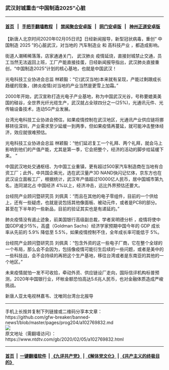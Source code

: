 ### 武汉封城重击“中国制造2025”心脏
------------------------

#### [首页](https://github.com/gfw-breaker/banned-news1/blob/master/README.md) &nbsp;&nbsp;|&nbsp;&nbsp; [手把手翻墙教程](https://github.com/gfw-breaker/guides/wiki) &nbsp;&nbsp;|&nbsp;&nbsp; [禁闻聚合安卓版](https://github.com/gfw-breaker/bn-android) &nbsp;&nbsp;|&nbsp;&nbsp; [网门安卓版](https://github.com/oGate2/oGate) &nbsp;&nbsp;|&nbsp;&nbsp; [神州正道安卓版](https://github.com/SzzdOgate/update) 



<div><div class="post_content" itemprop="articleBody">
 <p>
  【新唐人北京时间2020年02月05日讯】日经新闻报导，新型冠状病毒，重创“
  <ok href="https://www.ntdtv.com/gb/中国制造-2025.htm">
   中国制造 2025
  </ok>
  ”的心脏武汉，对当地的
  <ok href="https://www.ntdtv.com/gb/汽车制造业.htm">
   汽车制造业
  </ok>
  和
  <ok href="https://www.ntdtv.com/gb/高科技产业.htm">
   高科技产业
  </ok>
  ，都造成影响。
 </p>
 <p>
  街道人潮稀稀落落，店家通通关门，
  <ok href="https://www.ntdtv.com/gb/武汉肺炎.htm">
   武汉肺炎
  </ok>
  疫情延烧，直接封城禁止交通，员工当然无法返回上班，工厂产能直接挂蛋，日经新闻报导指出，武汉肺炎直接重创，“中国制造2025”计划的核心基地，也就是中国武汉！
 </p>
 <p>
  光电科技工业协进会总监 林颖毅：“它(武汉当地)本来就有呈现，产能过剩跟成长趋缓的现象，(肺炎疫情)对当地的产业当然是更雪上加霜。”
 </p>
 <p>
  2000年开始，武汉宣称打造光电子产业基地，称为中国武汉光谷，号称要媲美美国的硅谷，全世界光纤光缆生产，武汉就占全球四分之一(25%)，光通讯元件、光传输设备技术，连动5G产业发展。
 </p>
 <p>
  台湾光电科技工业协进会预估，如果疫情控制在武汉地区，光通讯产业供应链将挪移转往深圳，产业需求至少延缓一到两季，但如果疫情再蔓延，就可能冲击整体经济，效应就很难预估。
 </p>
 <p>
  光电科技工业协进会总监 林颖毅：“他们延迟复工一个礼拜、两个礼拜，就会马上影响到他们的产值产能，尤其是第一季，它会把整个，经济的活动的脚步给延缓下来。 ”
 </p>
 <p>
  中国武汉地处交通枢纽、为中国工业重镇，更有超过500家汽车制造商在当地有合资工厂；此外，中共国企紫光，选在武汉量产3D NAND快闪记忆体，京东方也在武汉设立面板工厂，根据统计，武汉年产值超过10000亿人民币，居中国城市第九名，连同湖北占
  <ok href="https://www.ntdtv.com/gb/中国经济.htm">
   中国经济
  </ok>
  4%以上，经济冲击，远比外界预估还要大。
 </p>
 <p>
  台经院产业顾问暨研究员 刘佩真：“而且在其他的电子零组件，目前的一个供给上，还有一些疑虑，也就是说包括其他像面板、被动元件，或者是PCB的部分。甚至在下半年的一些新品，目前的验证其实也是有递延的。”
 </p>
 <p>
  肺炎疫情没有遏止迹象，前美国银行高级副总裁，学者吴明德分析 ，疫情将使中国GDP减少15%，高盛（Goldman Sachs）经济学家预期中国今年的 GDP 成长率从先前的 5.9% 降低至 5.5%，如果疫情控制不住，全年成长率可能低于 5%。
 </p>
 <p>
  台经院产业顾问暨研究员 刘佩真：“包含外资的这一些电子厂商，它在整个全球的一个布局，那么会不会因为，包括像疫情可能衍生后续的一些问题，或者是美中的一些科技战，会不会持续的再把这个生产基地，移往台湾或者是东南亚的其他的一个地区。”
 </p>
 <p>
  未来疫情就怕一发不可收拾，牵动外资、供应链设厂走向，国际信评机构标普预测，2020年中国银行业，坏帐金额恐怕高达5.6兆人民币，也对金融体质造成严峻挑战。
 </p>
 <p>
  新唐人亚太电视林嘉韦、沈唯同台湾台北报导
 </p>
 <div class="single_ad">
 </div>
</div>
</div>
<hr/>
手机上长按并复制下列链接或二维码分享本文章：<br/>
https://github.com/gfw-breaker/banned-news1/blob/master/pages/prog204/a102769832.md <br/>
<a href='https://github.com/gfw-breaker/banned-news1/blob/master/pages/prog204/a102769832.md'><img src='https://github.com/gfw-breaker/banned-news1/blob/master/pages/prog204/a102769832.md.png'/></a> <br/>
原文地址（需翻墙访问）：https://www.ntdtv.com/gb/2020/02/05/a102769832.html


------------------------
#### [首页](https://github.com/gfw-breaker/banned-news1/blob/master/README.md) &nbsp;|&nbsp; [一键翻墙软件](https://github.com/gfw-breaker/nogfw/blob/master/README.md) &nbsp;| [《九评共产党》](https://github.com/gfw-breaker/9ping.md/blob/master/README.md#九评之一评共产党是什么) | [《解体党文化》](https://github.com/gfw-breaker/jtdwh.md/blob/master/README.md) | [《共产主义的终极目的》](https://github.com/gfw-breaker/gczydzjmd.md/blob/master/README.md)


<img src='http://gfw-breaker.win/banned-news/pages/prog204/a102769832.md' width='0px' height='0px'/>